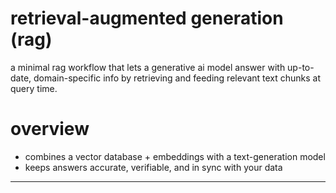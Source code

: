 # retrieval-augmented generation (rag)

a minimal rag workflow that lets a generative ai model answer with up-to-date, domain-specific info by retrieving and feeding relevant text chunks at query time.

# overview

- combines a vector database + embeddings with a text-generation model
- keeps answers accurate, verifiable, and in sync with your data

---

